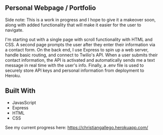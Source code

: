 ## Personal Webpage / Portfolio

Side note: This is a work in progress and I hope to give it a makeover soon, along with added functionality that will make it easier for the user to navigate.

I'm starting out with a single page with scroll functionality with HTML and CSS. A second page prompts the user after they enter their information via a contact form. On the back end, I use Express to spin up a web server, handle basic routing, and connect to Twilio's API. When a user submits their contact information, the API is activated and automatically sends me a text message in real time with the user's info. Finally, a .env file is used to securely store API keys and personal information from deployment to Heroku. 

## Built With

* JavasScript
* Express
* HTML
* CSS

See my current progress here: https://christiangallego.herokuapp.com/